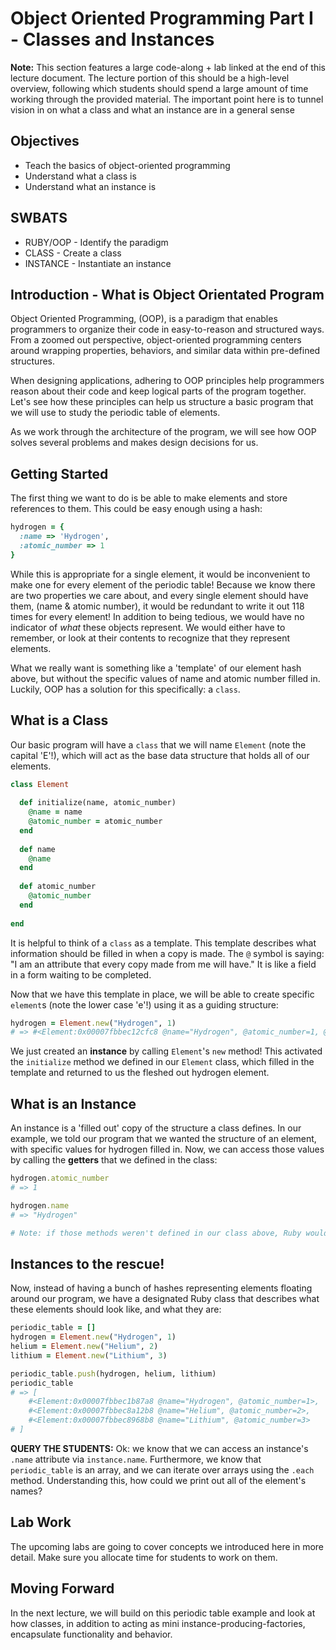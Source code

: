 # Object Oriented Programming Part I - Classes and Instances

**Note:** This section features a large code-along + lab linked at the end of this lecture document. The lecture portion of this should be a high-level overview, following which students should spend a large amount of time working through the provided material. The important point here is to tunnel vision in on what a class and what an instance are in a general sense

## Objectives

- Teach the basics of object-oriented programming
- Understand what a class is
- Understand what an instance is

## SWBATS

+ RUBY/OOP - Identify the paradigm
+ CLASS - Create a class
+ INSTANCE - Instantiate an instance

## Introduction - What is Object Orientated Program

Object Oriented Programming, (OOP), is a paradigm that enables programmers to organize their code in easy-to-reason and structured ways. From a zoomed out perspective, object-oriented programming centers around wrapping properties, behaviors, and similar data within pre-defined structures. 

When designing applications, adhering to OOP principles help programmers reason about their code and keep logical parts of the program together. Let's see how these principles can help us structure a basic program that we will use to study the periodic table of elements.

As we work through the architecture of the program, we will see how OOP solves several problems and makes design decisions for us.

## Getting Started

The first thing we want to do is be able to make elements and store references to them. This could be easy enough using a hash:

```ruby
hydrogen = { 
  :name => 'Hydrogen',
  :atomic_number => 1
}
```

While this is appropriate for a single element, it would be inconvenient to make one for every element of the periodic table! Because we know there are two properties we care about, and every single element should have them, (name & atomic number), it would be redundant to write it out 118 times for every element! In addition to being tedious, we would have no indicator of _what_ these objects represent. We would either have to remember, or look at their contents to recognize that they represent elements.

What we really want is something like a 'template' of our element hash above, but without the specific values of name and atomic number filled in. Luckily, OOP has a solution for this specifically: a `class`. 

## What is a Class

Our basic program will have a `class` that we will name `Element` (note the capital 'E'!), which will act as the base data structure that holds all of our elements.

```ruby
class Element
  
  def initialize(name, atomic_number)
    @name = name
    @atomic_number = atomic_number
  end
  
  def name
    @name
  end
  
  def atomic_number
    @atomic_number
  end
  
end
```

It is helpful to think of a `class` as a template. This template describes what information should be filled in when a copy is made. The `@` symbol is saying: "I am an attribute that every copy made from me will have." It is like a field in a form waiting to be completed.

Now that we have this template in place, we will be able to create specific `element`s (note the lower case 'e'!) using it as a guiding structure:

```ruby
hydrogen = Element.new("Hydrogen", 1)
# => #<Element:0x00007fbbec12cfc8 @name="Hydrogen", @atomic_number=1, @phase="gas", @symbol="H"> 
```

We just created an **instance** by calling `Element`'s `new` method! This activated the `initialize` method we defined in our `Element` class, which filled in the template and returned to us the fleshed out hydrogen element.

## What is an Instance

An instance is a 'filled out' copy of the structure a class defines. In our example, we told our program that we wanted the structure of an element, with specific values for hydrogen filled in. Now, we can access those values by calling the **getters** that we defined in the class:

```ruby
hydrogen.atomic_number
# => 1

hydrogen.name
# => "Hydrogen"

# Note: if those methods weren't defined in our class above, Ruby wouldn't know what we wanted returned when we called `hydrogen.name`. The methods are called `getters` in this case because they simply `get` and return the value that is associated with the instance
```

## Instances to the rescue!

Now, instead of having a bunch of hashes representing elements floating around our program, we have a designated Ruby class that describes what these elements should look like, and what they are:

```ruby
periodic_table = []
hydrogen = Element.new("Hydrogen", 1)
helium = Element.new("Helium", 2)
lithium = Element.new("Lithium", 3)

periodic_table.push(hydrogen, helium, lithium)
periodic_table
# => [
    #<Element:0x00007fbbec1b87a8 @name="Hydrogen", @atomic_number=1>, 
    #<Element:0x00007fbbec8a12b8 @name="Helium", @atomic_number=2>,
    #<Element:0x00007fbbec8968b8 @name="Lithium", @atomic_number=3>
# ] 
```

**QUERY THE STUDENTS:** Ok: we know that we can access an instance's `.name` attribute via `instance.name`. Furthermore, we know that `periodic_table` is an array, and we can iterate over arrays using the `.each` method. Understanding this, how could we print out all of the element's names?

## Lab Work

The upcoming labs are going to cover concepts we introduced here in more detail. Make sure you allocate time for students to work on them.

## Moving Forward

In the next lecture, we will build on this periodic table example and look at how classes, in addition to acting as mini instance-producing-factories, encapsulate functionality and behavior. 
